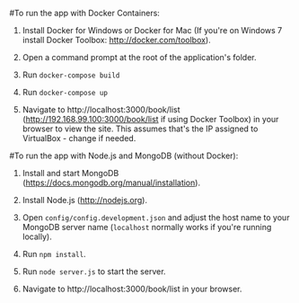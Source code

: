 #To run the app with Docker Containers:

1. Install Docker for Windows or Docker for Mac (If you're on Windows 7 install Docker Toolbox: http://docker.com/toolbox).

2. Open a command prompt at the root of the application's folder.

3. Run `docker-compose build`

4. Run `docker-compose up`

5. Navigate to http://localhost:3000/book/list (http://192.168.99.100:3000/book/list if using Docker Toolbox) in your browser to view the site. This assumes that's the IP assigned to VirtualBox - change if needed.

#To run the app with Node.js and MongoDB (without Docker):

1. Install and start MongoDB (https://docs.mongodb.org/manual/installation).

2. Install Node.js (http://nodejs.org).

3. Open `config/config.development.json` and adjust the host name to your MongoDB server name (`localhost` normally works if you're running locally). 

4. Run `npm install`.

5. Run `node server.js` to start the server.

6. Navigate to http://localhost:3000/book/list in your browser.